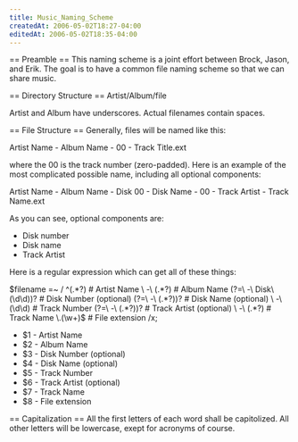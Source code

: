 ```yaml
---
title: Music_Naming_Scheme
createdAt: 2006-05-02T18:27-04:00
editedAt: 2006-05-02T18:35-04:00
---
```


== Preamble ==
This naming scheme is a joint effort between Brock, Jason, and Erik. The goal is to have a common file naming scheme so that we can share music.

== Directory Structure ==
Artist/Album/file

Artist and Album have underscores. Actual filenames contain spaces.

== File Structure ==
Generally, files will be named like this:

  Artist Name - Album Name - 00 - Track Title.ext

where the 00 is the track number (zero-padded). Here is an example of the most complicated possible name, including all optional components:

  Artist Name - Album Name - Disk 00 - Disk Name - 00 - Track Artist - Track Name.ext

As you can see, optional components are:
* Disk number
* Disk name
* Track Artist

Here is a regular expression which can get all of these things:

  $filename =~ /
    ^(.*?)                   # Artist Name
    \ -\ (.*?)               # Album Name
    (?=\ -\ Disk\ (\d\d))?   # Disk Number (optional)
    (?=\ -\ (.*?))?          # Disk Name (optional)
    \ -\ (\d\d)              # Track Number
    (?=\ -\ (.*?))?          # Track Artist (optional)
    \ -\ (.*?)               # Track Name
    \.(\w+)$                 # File extension
  /x;

* $1 - Artist Name
* $2 - Album Name
* $3 - Disk Number (optional)
* $4 - Disk Name (optional)
* $5 - Track Number
* $6 - Track Artist (optional)
* $7 - Track Name
* $8 - File extension

== Capitalization ==
All the first letters of each word shall be capitolized. All other letters will be lowercase, exept for acronyms of course.


